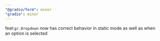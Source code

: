 ```yaml
---
"@gradio/form": minor
"gradio": minor
---
```


feat:`gr.Dropdown` now has correct behavior in static mode as well as when an option is selected
